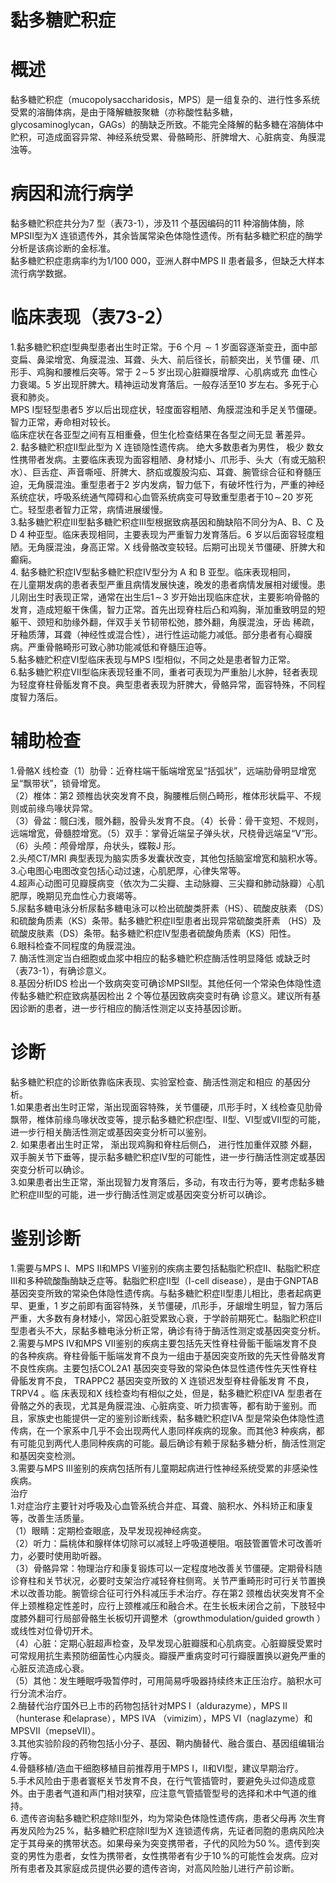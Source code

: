 # 黏多糖贮积症  
# 概述  
黏多糖贮积症（mucopolysaccharidosis，MPS）是一组复杂的、进行性多系统受累的溶酶体病，是由于降解糖胺聚糖（亦称酸性黏多糖，glycosaminoglycan，GAGs）的酶缺乏所致。不能完全降解的黏多糖在溶酶体中贮积，可造成面容异常、神经系统受累、骨骼畸形、肝脾增大、心脏病变、角膜混浊等。  
# 病因和流行病学  
黏多糖贮积症共分为7 型（表73-1），涉及11 个基因编码的11 种溶酶体酶，除MPSⅡ型为X 连锁遗传外，其余皆属常染色体隐性遗传。所有黏多糖贮积症的酶学分析是该病诊断的金标准。  
黏多糖贮积症患病率约为1/100 000，亚洲人群中MPS II 患者最多，但缺乏大样本流行病学数据。  
# 临床表现（表73-2）  
1.黏多糖贮积症Ⅰ型典型患者出生时正常。于6 个月${\sim}1$ 岁面容逐渐变丑，面中部变扁、鼻梁增宽、角膜混浊、耳聋、头大、前后径长，前额突出，关节僵 硬、爪形手、鸡胸和腰椎后突等。常于 $2\!\sim\!5$  岁出现心脏瓣膜增厚、心肌病或充 血性心力衰竭。5 岁出现肝脾大。精神运动发育落后。一般存活至10 岁左右。多死于心衰和肺炎。  
MPS Ⅰ型轻型患者5 岁以后出现症状，轻度面容粗陋、角膜混浊和手足关节僵硬。智力正常，寿命相对较长。  
临床症状在各亚型之间有互相重叠，但生化检查结果在各型之间无显 著差异。  
2. 黏多糖贮积症Ⅱ型此型为 X  连锁隐性遗传病。 绝大多数患者为男性， 极少 数女性携带者发病。主要临床表现为面容粗陋、身材矮小、爪形手、头大（有或无脑积水）、巨舌症、声音嘶哑、肝脾大、脐疝或腹股沟疝、耳聋、腕管综合征和脊髓压迫，无角膜混浊。重型患者于2 岁内发病，智力低下，有破坏性行为，严重的神经系统症状，呼吸系统通气障碍和心血管系统病变可导致重型患者于$10\!\sim\!20$ 岁死亡。轻型患者智力正常，病情进展缓慢。  
3.黏多糖贮积症Ⅲ型黏多糖贮积症Ⅲ型根据致病基因和酶缺陷不同分为A、B、C 及D 4 种亚型。临床表现相同，主要表现为严重智力发育落后。6 岁以后面容轻度粗陋。无角膜混浊，身高正常。X 线骨骼改变较轻。后期可出现关节僵硬、肝脾大和癫痫。  
4. 黏多糖贮积症Ⅳ型黏多糖贮积症Ⅳ型分为 A  和 B  亚型。临床表现相同，  
在儿童期发病的患者表型严重且病情发展快速，晚发的患者病情发展相对缓慢。患儿刚出生时表现正常，通常在出生后$1\!\sim\!3$ 岁开始出现临床症状，主要影响骨骼的发育，造成短躯干侏儒，智力正常。首先出现脊柱后凸和鸡胸，渐加重致明显的短躯干、颈短和肋缘外翻，伴双手关节韧带松弛，膝外翻，角膜混浊，牙齿 稀疏，牙釉质薄，耳聋（神经性或混合性），进行性运动能力减低。部分患者有心瓣膜病。严重骨骼畸形可致心肺功能减低和脊髓压迫等。  
5.黏多糖贮积症Ⅵ型临床表现与MPS Ⅰ型相似，不同之处是患者智力正常。  
6.黏多糖贮积症Ⅶ型临床表现轻重不同，重者可表现为严重胎儿水肿，轻者表现为轻度脊柱骨骺发育不良。典型患者表现为肝脾大，骨骼异常，面容特殊，不同程度智力落后。  
# 辅助检查  
1.骨骼X 线检查（1）肋骨：近脊柱端干骺端增宽呈“括弧状”，远端肋骨明显增宽呈“飘带状”，锁骨增宽。  
（2）椎体：第2 颈椎齿状突发育不良，胸腰椎后侧凸畸形，椎体形状扁平、不规则或前缘鸟喙状异常。  
（3）骨盆：髋臼浅，髋外翻，股骨头发育不良。（4）长骨：骨干变短、不规则，远端增宽，骨髓腔增宽。（5）双手：掌骨近端呈子弹头状，尺桡骨远端呈“V”形。（6）头颅：颅骨增厚，舟状头，蝶鞍J 形。  
2.头颅CT/MRI 典型表现为脑实质多发囊状改变，其他包括脑室增宽和脑积水等。  
3.心电图心电图改变包括心动过速，心肌肥厚，心律失常等。  
4.超声心动图可见瓣膜病变（依次为二尖瓣、主动脉瓣、三尖瓣和肺动脉瓣）心肌肥厚，晚期见充血性心力衰竭等。  
5.尿黏多糖电泳分析尿黏多糖电泳可以检出硫酸类肝素（HS）、硫酸皮肤素
（DS）和硫酸角质素（KS）条带。黏多糖贮积症Ⅱ型患者出现异常硫酸类肝素
（HS）及硫酸皮肤素（DS）条带。黏多糖贮积症Ⅳ型患者硫酸角质素（KS）阳性。  
6.眼科检查不同程度的角膜混浊。  
7. 酶活性测定当白细胞或血浆中相应的黏多糖贮积症酶活性明显降低 或缺乏时（表73-1），有确诊意义。  
8.基因分析IDS 检出一个致病突变可确诊MPSⅡ型。其他任何一个常染色体隐性遗传黏多糖贮积症致病基因检出 2  个等位基因致病突变时有确 诊意义。建议所有基因诊断的患者，进一步行相应的酶活性测定以支持基因诊断。  
# 诊断  
黏多糖贮积症的诊断依靠临床表现、实验室检查、酶活性测定和相应 的基因分析。  
1.如果患者出生时正常，渐出现面容特殊，关节僵硬，爪形手时，X 线检查见肋骨飘带，椎体前缘鸟喙状改变等，提示黏多糖贮积症Ⅰ型、Ⅱ型、Ⅵ型或Ⅶ型的可能，进一步行相关酶活性测定或基因突变分析可以鉴别。  
2. 如果患者出生时正常， 渐出现鸡胸和脊柱后侧凸， 进行性加重伴双膝 外翻，双手腕关节下垂等，提示黏多糖贮积症Ⅳ型的可能性，进一步行酶活性测定或基因突变分析可以确诊。  
3.如果患者出生正常，渐出现智力发育落后，多动，有攻击行为等，要考虑黏多糖贮积症Ⅲ型的可能，进一步行酶活性测定或基因突变分析可以确诊。  
# 鉴别诊断  
1.需要与MPS Ⅰ、MPS Ⅱ和MPS Ⅵ鉴别的疾病主要包括黏脂贮积症Ⅱ、黏脂贮积症Ⅲ和多种硫酸酯酶缺乏症等。黏脂贮积症Ⅱ型（Ⅰ-cell disease），是由于GNPTAB 基因突变所致的常染色体隐性遗传病。与黏多糖贮积症Ⅱ型患儿相比，患者起病更早、更重，1 岁之前即有面容特殊，关节僵硬，爪形手，牙龈增生明显，智力落后严重，大多数有身材矮小，常因心脏受累致心衰，于学龄前期死亡。黏脂贮积症Ⅱ型患者头不大，尿黏多糖电泳分析正常，确诊有待于酶活性测定或基因突变分析。  
2.需要与MPS Ⅳ和MPS Ⅶ鉴别的疾病主要包括先天性脊柱骨骺干骺端发育不良的各种疾病。脊柱骨骺干骺端发育不良为一组由于基因突变所致的先天性骨骼发育不良性疾病。主要包括COL2A1 基因突变导致的常染色体显性遗传性先天性脊柱骨骺发育不良， TRAPPC2  基因突变所致的 X  连锁迟发型脊柱骨骺发育 不良， TRPV4  。临 床表现和X 线检查均有相似之处，但是，黏多糖贮积症ⅣA 型患者在骨骼之外的表现，尤其是角膜混浊、心脏病变、听力损害等，都有助于鉴别。而且，家族史也能提供一定的鉴别诊断线索，黏多糖贮积症ⅣA 型是常染色体隐性遗传病，在一个家系中几乎不会出现两代人患同样疾病的现象。而其他3 种疾病，都有可能见到两代人患同种疾病的可能。最后确诊有赖于尿黏多糖分析，酶活性测定和基因突变检测。  
3.需要与MPS Ⅲ鉴别的疾病包括所有儿童期起病进行性神经系统受累的非感染性疾病。  
治疗  
1.对症治疗主要针对呼吸及心血管系统合并症、耳聋、脑积水、外科矫正和康复等，改善生活质量。  
（1）眼睛：定期检查眼底，及早发现视神经病变。  
（2）听力：扁桃体和腺样体切除可以减轻上呼吸道梗阻。咽鼓管置管术可改善听力，必要时使用助听器。  
（3）骨骼异常：物理治疗和康复锻炼可以一定程度地改善关节僵硬。定期骨科随诊脊柱和关节状况，必要时支架治疗减轻脊柱侧弯。关节严重畸形时可行关节置换术以改善功能。腕管综合征可行外科减压手术治疗。存在第2 颈椎齿状突发育不全伴上颈椎稳定性差时，应行上颈椎减压和融合术。在生长板未闭合之前，下肢轻中度膝外翻可行局部骨骼生长板切开调整术（growthmodulation/guided growth ）或线性对位骨切开术。  
（4）心脏：定期心脏超声检查，及早发现心脏瓣膜和心肌病变。心脏瓣膜受累时可常规用抗生素预防细菌性心内膜炎。瓣膜严重病变时可行瓣膜置换以避免严重的心脏反流造成心衰。  
（5）其他：发生睡眠呼吸暂停时，可用简易呼吸器持续终末正压治疗。脑积水可行分流术治疗。  
2.酶替代治疗国外已上市的药物包括针对MPS Ⅰ（aldurazyme），MPS Ⅱ（hunterase 和elaprase），MPS ⅣA （vimizim），MPS Ⅵ（naglazyme）和MPSⅦ（mepseⅦ）。  
3.其他实验阶段的药物包括小分子、基因、鞘内酶替代、融合蛋白、基因组编辑治疗等。  
4.骨髓移植/造血干细胞移植目前推荐用于MPS Ⅰ，Ⅱ和Ⅵ型，建议早期治疗。  
5.手术风险由于患者寰枢关节发育不良，在行气管插管时，要避免头过仰造成意外。由于患者气道和声门相对狭窄，应注意气管插管型号的选择和术中气道的维持。  
6. 遗传咨询黏多糖贮积症除Ⅱ型外，均为常染色体隐性遗传病，患者父母再 次生育再发风险为$25\,\%$，黏多糖贮积症除Ⅱ型为X 连锁遗传病，先证者同胞的患病风险决定于其母亲的携带状态。如果母亲为突变携带者，子代的风险为$50\,\%$。遗传到突变的男性为患者，女性为携带者，女性携带者有少于$10\,\%$的可能性会发病。应对所有患者及其家庭成员提供必要的遗传咨询，对高风险胎儿进行产前诊断。  
